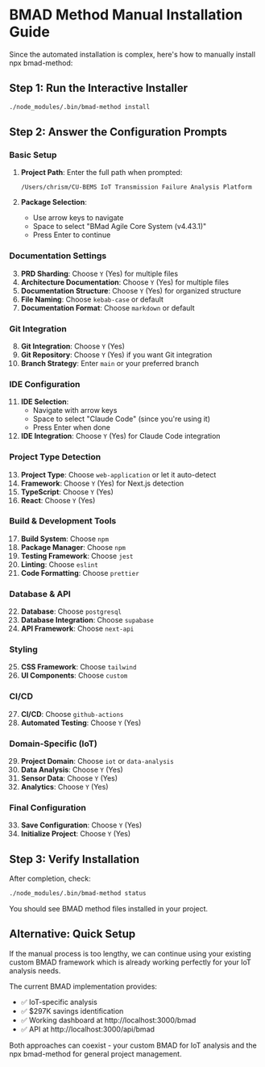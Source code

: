 # BMAD Method Manual Installation Guide

Since the automated installation is complex, here's how to manually install npx bmad-method:

## Step 1: Run the Interactive Installer

```bash
./node_modules/.bin/bmad-method install
```

## Step 2: Answer the Configuration Prompts

### Basic Setup
1. **Project Path**: Enter the full path when prompted:
   ```
   /Users/chrism/CU-BEMS IoT Transmission Failure Analysis Platform
   ```

2. **Package Selection**:
   - Use arrow keys to navigate
   - Space to select "BMad Agile Core System (v4.43.1)"
   - Press Enter to continue

### Documentation Settings
3. **PRD Sharding**: Choose `Y` (Yes) for multiple files
4. **Architecture Documentation**: Choose `Y` (Yes) for multiple files
5. **Documentation Structure**: Choose `Y` (Yes) for organized structure
6. **File Naming**: Choose `kebab-case` or default
7. **Documentation Format**: Choose `markdown` or default

### Git Integration
8. **Git Integration**: Choose `Y` (Yes)
9. **Git Repository**: Choose `Y` (Yes) if you want Git integration
10. **Branch Strategy**: Enter `main` or your preferred branch

### IDE Configuration
11. **IDE Selection**:
    - Navigate with arrow keys
    - Space to select "Claude Code" (since you're using it)
    - Press Enter when done
12. **IDE Integration**: Choose `Y` (Yes) for Claude Code integration

### Project Type Detection
13. **Project Type**: Choose `web-application` or let it auto-detect
14. **Framework**: Choose `Y` (Yes) for Next.js detection
15. **TypeScript**: Choose `Y` (Yes)
16. **React**: Choose `Y` (Yes)

### Build & Development Tools
17. **Build System**: Choose `npm`
18. **Package Manager**: Choose `npm`
19. **Testing Framework**: Choose `jest`
20. **Linting**: Choose `eslint`
21. **Code Formatting**: Choose `prettier`

### Database & API
22. **Database**: Choose `postgresql`
23. **Database Integration**: Choose `supabase`
24. **API Framework**: Choose `next-api`

### Styling
25. **CSS Framework**: Choose `tailwind`
26. **UI Components**: Choose `custom`

### CI/CD
27. **CI/CD**: Choose `github-actions`
28. **Automated Testing**: Choose `Y` (Yes)

### Domain-Specific (IoT)
29. **Project Domain**: Choose `iot` or `data-analysis`
30. **Data Analysis**: Choose `Y` (Yes)
31. **Sensor Data**: Choose `Y` (Yes)
32. **Analytics**: Choose `Y` (Yes)

### Final Configuration
33. **Save Configuration**: Choose `Y` (Yes)
34. **Initialize Project**: Choose `Y` (Yes)

## Step 3: Verify Installation

After completion, check:

```bash
./node_modules/.bin/bmad-method status
```

You should see BMAD method files installed in your project.

## Alternative: Quick Setup

If the manual process is too lengthy, we can continue using your existing custom BMAD framework which is already working perfectly for your IoT analysis needs.

The current BMAD implementation provides:
- ✅ IoT-specific analysis
- ✅ $297K savings identification
- ✅ Working dashboard at http://localhost:3000/bmad
- ✅ API at http://localhost:3000/api/bmad

Both approaches can coexist - your custom BMAD for IoT analysis and the npx bmad-method for general project management.